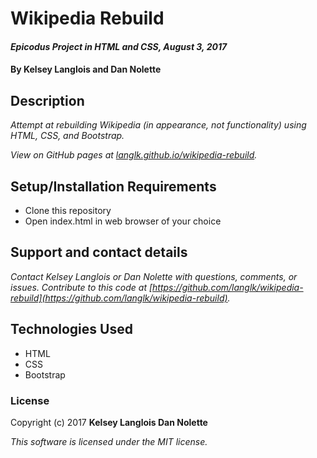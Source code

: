 # Wikipedia Rebuild

#### _Epicodus Project in HTML and CSS, August 3, 2017_

#### By Kelsey Langlois and Dan Nolette

## Description

_Attempt at rebuilding Wikipedia (in appearance, not functionality) using HTML, CSS, and Bootstrap._

_View on GitHub pages at [langlk.github.io/wikipedia-rebuild](https://langlk.github.io/wikipedia-rebuild)._

## Setup/Installation Requirements

* Clone this repository
* Open index.html in web browser of your choice

## Support and contact details

_Contact Kelsey Langlois or Dan Nolette with questions, comments, or issues. Contribute to this code at [https://github.com/langlk/wikipedia-rebuild](https://github.com/langlk/wikipedia-rebuild)._

## Technologies Used

* HTML
* CSS
* Bootstrap

### License

Copyright (c) 2017 **Kelsey Langlois Dan Nolette**

*This software is licensed under the MIT license.*
